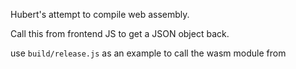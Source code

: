 Hubert's attempt to compile web assembly.

Call this from frontend JS to get a JSON object back.

use `build/release.js` as an example to call the wasm module from

